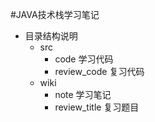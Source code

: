 #JAVA技术栈学习笔记
* 目录结构说明
   * src
        * code  学习代码
        * review_code 复习代码 
   * wiki
        * note 学习笔记
        * review_title 复习题目
        